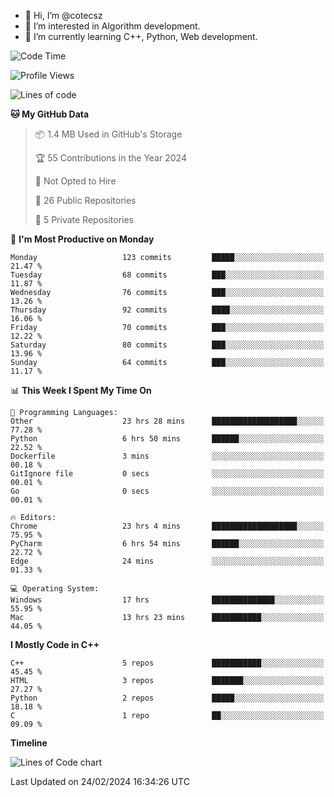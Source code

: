 - 👋 Hi, I’m @cotecsz
- 👀 I’m interested in Algorithm development.
- 🌱 I’m currently learning C++, Python, Web development.

<!---
cotecsz/cotecsz is a ✨ special ✨ repository because its `README.md` (this file) appears on your GitHub profile.
You can click the Preview link to take a look at your changes.
--->

<!--START_SECTION:waka-->
![Code Time](http://img.shields.io/badge/Code%20Time-529%20hrs%2053%20mins-blue)

![Profile Views](http://img.shields.io/badge/Profile%20Views-0-blue)

![Lines of code](https://img.shields.io/badge/From%20Hello%20World%20I%27ve%20Written-1.2%20million%20lines%20of%20code-blue)

**🐱 My GitHub Data** 

> 📦 1.4 MB Used in GitHub's Storage 
 > 
> 🏆 55 Contributions in the Year 2024
 > 
> 🚫 Not Opted to Hire
 > 
> 📜 26 Public Repositories 
 > 
> 🔑 5 Private Repositories 
 > 
📅 **I'm Most Productive on Monday** 

```text
Monday                   123 commits         █████░░░░░░░░░░░░░░░░░░░░   21.47 % 
Tuesday                  68 commits          ███░░░░░░░░░░░░░░░░░░░░░░   11.87 % 
Wednesday                76 commits          ███░░░░░░░░░░░░░░░░░░░░░░   13.26 % 
Thursday                 92 commits          ████░░░░░░░░░░░░░░░░░░░░░   16.06 % 
Friday                   70 commits          ███░░░░░░░░░░░░░░░░░░░░░░   12.22 % 
Saturday                 80 commits          ███░░░░░░░░░░░░░░░░░░░░░░   13.96 % 
Sunday                   64 commits          ███░░░░░░░░░░░░░░░░░░░░░░   11.17 % 
```


📊 **This Week I Spent My Time On** 

```text
💬 Programming Languages: 
Other                    23 hrs 28 mins      ███████████████████░░░░░░   77.28 % 
Python                   6 hrs 50 mins       ██████░░░░░░░░░░░░░░░░░░░   22.52 % 
Dockerfile               3 mins              ░░░░░░░░░░░░░░░░░░░░░░░░░   00.18 % 
GitIgnore file           0 secs              ░░░░░░░░░░░░░░░░░░░░░░░░░   00.01 % 
Go                       0 secs              ░░░░░░░░░░░░░░░░░░░░░░░░░   00.01 % 

🔥 Editors: 
Chrome                   23 hrs 4 mins       ███████████████████░░░░░░   75.95 % 
PyCharm                  6 hrs 54 mins       ██████░░░░░░░░░░░░░░░░░░░   22.72 % 
Edge                     24 mins             ░░░░░░░░░░░░░░░░░░░░░░░░░   01.33 % 

💻 Operating System: 
Windows                  17 hrs              ██████████████░░░░░░░░░░░   55.95 % 
Mac                      13 hrs 23 mins      ███████████░░░░░░░░░░░░░░   44.05 % 
```

**I Mostly Code in C++** 

```text
C++                      5 repos             ███████████░░░░░░░░░░░░░░   45.45 % 
HTML                     3 repos             ███████░░░░░░░░░░░░░░░░░░   27.27 % 
Python                   2 repos             █████░░░░░░░░░░░░░░░░░░░░   18.18 % 
C                        1 repo              ██░░░░░░░░░░░░░░░░░░░░░░░   09.09 % 
```



**Timeline**

![Lines of Code chart](https://raw.githubusercontent.com/cotecsz/cotecsz/master/assets/bar_graph.png)


 Last Updated on 24/02/2024 16:34:26 UTC
<!--END_SECTION:waka-->
